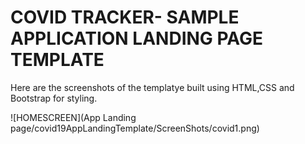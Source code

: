 # COVID TRACKER- SAMPLE APPLICATION LANDING PAGE TEMPLATE

Here are the screenshots of the templatye built using HTML,CSS and Bootstrap for styling.

![HOMESCREEN](App Landing page/covid19AppLandingTemplate/ScreenShots/covid1.png)
